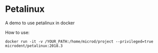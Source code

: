 # Petalinux
A demo to use petalinux in docker

How to use:
```
docker run -it -v /YOUR_PATH:/home/microd/project --privileged=true microdent/petalinux:2018.3
```
